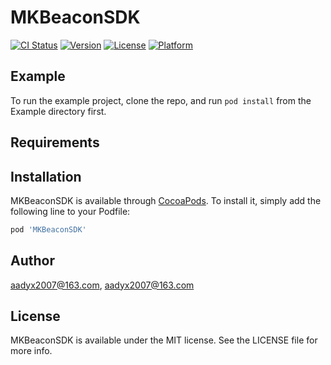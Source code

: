 # MKBeaconSDK

[![CI Status](https://img.shields.io/travis/aadyx2007@163.com/MKBeaconSDK.svg?style=flat)](https://travis-ci.org/aadyx2007@163.com/MKBeaconSDK)
[![Version](https://img.shields.io/cocoapods/v/MKBeaconSDK.svg?style=flat)](https://cocoapods.org/pods/MKBeaconSDK)
[![License](https://img.shields.io/cocoapods/l/MKBeaconSDK.svg?style=flat)](https://cocoapods.org/pods/MKBeaconSDK)
[![Platform](https://img.shields.io/cocoapods/p/MKBeaconSDK.svg?style=flat)](https://cocoapods.org/pods/MKBeaconSDK)

## Example

To run the example project, clone the repo, and run `pod install` from the Example directory first.

## Requirements

## Installation

MKBeaconSDK is available through [CocoaPods](https://cocoapods.org). To install
it, simply add the following line to your Podfile:

```ruby
pod 'MKBeaconSDK'
```

## Author

aadyx2007@163.com, aadyx2007@163.com

## License

MKBeaconSDK is available under the MIT license. See the LICENSE file for more info.
